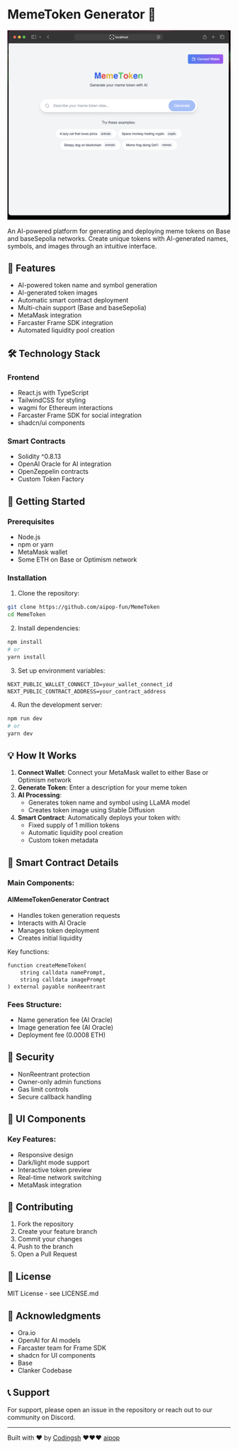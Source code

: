 # MemeToken Generator 🎨

![MemeToken, by codingsh](https://github.com/aipop-fun/MemeToken/blob/main/public/screenshot.png?raw=true) 

An AI-powered platform for generating and deploying meme tokens on Base and baseSepolia networks. Create unique tokens with AI-generated names, symbols, and images through an intuitive interface.

## 🌟 Features

- AI-powered token name and symbol generation
- AI-generated token images
- Automatic smart contract deployment
- Multi-chain support (Base and baseSepolia)
- MetaMask integration
- Farcaster Frame SDK integration
- Automated liquidity pool creation

## 🛠 Technology Stack

### Frontend
- React.js with TypeScript
- TailwindCSS for styling
- wagmi for Ethereum interactions
- Farcaster Frame SDK for social integration
- shadcn/ui components

### Smart Contracts
- Solidity ^0.8.13
- OpenAI Oracle for AI integration
- OpenZeppelin contracts
- Custom Token Factory

## 🚀 Getting Started

### Prerequisites
- Node.js
- npm or yarn
- MetaMask wallet
- Some ETH on Base or Optimism network

### Installation

1. Clone the repository:
```bash
git clone https://github.com/aipop-fun/MemeToken
cd MemeToken
```

2. Install dependencies:
```bash
npm install
# or
yarn install
```

3. Set up environment variables:
```env
NEXT_PUBLIC_WALLET_CONNECT_ID=your_wallet_connect_id
NEXT_PUBLIC_CONTRACT_ADDRESS=your_contract_address
```

4. Run the development server:
```bash
npm run dev
# or
yarn dev
```

## 💡 How It Works

1. **Connect Wallet**: Connect your MetaMask wallet to either Base or Optimism network
2. **Generate Token**: Enter a description for your meme token
3. **AI Processing**: 
   - Generates token name and symbol using LLaMA model
   - Creates token image using Stable Diffusion
4. **Smart Contract**: Automatically deploys your token with:
   - Fixed supply of 1 million tokens
   - Automatic liquidity pool creation
   - Custom token metadata

## 🔧 Smart Contract Details

### Main Components:

#### AIMemeTokenGenerator Contract
- Handles token generation requests
- Interacts with AI Oracle
- Manages token deployment
- Creates initial liquidity

Key functions:
```solidity
function createMemeToken(
    string calldata namePrompt,
    string calldata imagePrompt
) external payable nonReentrant
```

### Fees Structure:
- Name generation fee (AI Oracle)
- Image generation fee (AI Oracle)
- Deployment fee (0.0008 ETH)

## 🔐 Security

- NonReentrant protection
- Owner-only admin functions
- Gas limit controls
- Secure callback handling

## 📱 UI Components

### Key Features:
- Responsive design
- Dark/light mode support
- Interactive token preview
- Real-time network switching
- MetaMask integration

## 🤝 Contributing

1. Fork the repository
2. Create your feature branch
3. Commit your changes
4. Push to the branch
5. Open a Pull Request

## 📄 License

MIT License - see LICENSE.md

## 🙏 Acknowledgments
- Ora.io
- OpenAI for AI models
- Farcaster team for Frame SDK
- shadcn for UI components
- Base 
- Clanker Codebase 

## 📞 Support

For support, please open an issue in the repository or reach out to our community on Discord.

---

Built with ❤️ by [Codingsh](https://warpcast.com/codingsh) ❤️❤️❤️ [aipop](https://aipop.fun)
